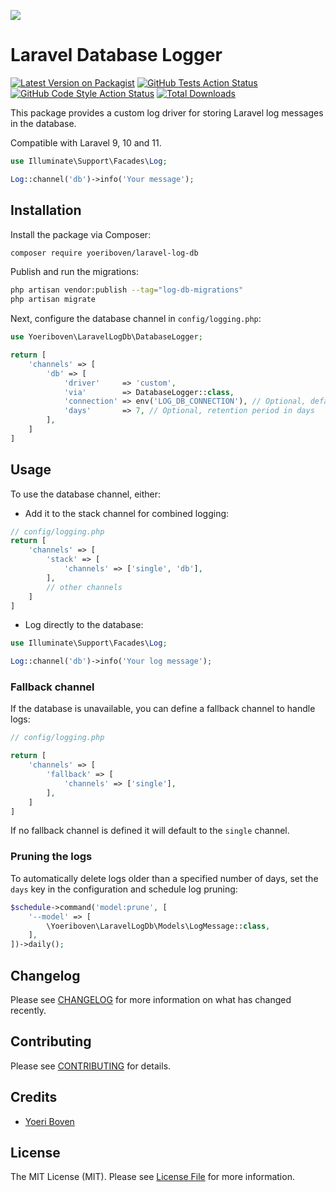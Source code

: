 
[<img src="https://github-ads.s3.eu-central-1.amazonaws.com/support-ukraine.svg?t=1" />](https://supportukrainenow.org)

# Laravel Database Logger

[![Latest Version on Packagist](https://img.shields.io/packagist/v/yoeriboven/laravel-log-db.svg?style=flat-square)](https://packagist.org/packages/yoeriboven/laravel-log-db)
[![GitHub Tests Action Status](https://github.com/yoeriboven/laravel-log-db/actions/workflows/run-tests.yml/badge.svg)](https://github.com/yoeriboven/laravel-log-db/actions/workflows/run-tests.yml)
[![GitHub Code Style Action Status](https://github.com/yoeriboven/laravel-log-db/actions/workflows/php-cs-fixer.yml/badge.svg)](https://github.com/yoeriboven/laravel-log-db/actions/workflows/php-cs-fixer.yml)
[![Total Downloads](https://img.shields.io/packagist/dt/yoeriboven/laravel-log-db.svg?style=flat-square)](https://packagist.org/packages/yoeriboven/laravel-log-db)

This package provides a custom log driver for storing Laravel log messages in the database.

Compatible with Laravel 9, 10 and 11.

```php
use Illuminate\Support\Facades\Log;

Log::channel('db')->info('Your message');
```

## Installation

Install the package via Composer:

```bash
composer require yoeriboven/laravel-log-db
```

Publish and run the migrations:

```bash
php artisan vendor:publish --tag="log-db-migrations"
php artisan migrate
```

Next, configure the database channel in `config/logging.php`:

```php
use Yoeriboven\LaravelLogDb\DatabaseLogger;

return [
    'channels' => [
        'db' => [
            'driver'     => 'custom',
            'via'        => DatabaseLogger::class,
            'connection' => env('LOG_DB_CONNECTION'), // Optional, defaults to app's DB connection
            'days'       => 7, // Optional, retention period in days
        ],
    ]   
]
```

## Usage

To use the database channel, either:

- Add it to the stack channel for combined logging:
```php
// config/logging.php
return [
    'channels' => [
        'stack' => [
            'channels' => ['single', 'db'],
        ],
        // other channels
    ]
]
```
- Log directly to the database:

```php
use Illuminate\Support\Facades\Log;

Log::channel('db')->info('Your log message');
```

### Fallback channel

If the database is unavailable, you can define a fallback channel to handle logs:

```php
// config/logging.php

return [
    'channels' => [
        'fallback' => [
            'channels' => ['single'],
        ],
    ]   
]
```

If no fallback channel is defined it will default to the `single` channel.

### Pruning the logs
To automatically delete logs older than a specified number of days, set the `days` key in the configuration and schedule log pruning:

```php
$schedule->command('model:prune', [
    '--model' => [
        \Yoeriboven\LaravelLogDb\Models\LogMessage::class,
    ],
])->daily();
```

## Changelog

Please see [CHANGELOG](CHANGELOG.md) for more information on what has changed recently.

## Contributing

Please see [CONTRIBUTING](https://github.com/spatie/.github/blob/main/CONTRIBUTING.md) for details.

## Credits

- [Yoeri Boven](https://twitter.com/yoeriboven)

## License

The MIT License (MIT). Please see [License File](LICENSE.md) for more information.
